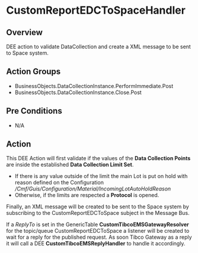 # CustomReportEDCToSpaceHandler

## Overview

DEE action to validate DataCollection and create a XML message to be sent to Space system.

## Action Groups

- BusinessObjects.DataCollectionInstance.PerformImmediate.Post
- BusinessObjects.DataCollectionInstance.Close.Post

## Pre Conditions

- N/A

## Action

This DEE Action will first validate if the values of the **Data Collection Points** are inside the established **Data Collection Limit Set**.

- If there is any value outside of the limit the main Lot is put on hold with reason defined on the Configuration */Cmf/Guis/Configuration/Material/IncomingLotAutoHoldReason*
- Otherwise, if the limits are respected a **Protocol** is opened.

Finally, an XML message will be created to be sent to the Space system by subscribing to the CustomReportEDCToSpace subject in the Message Bus.

If a *ReplyTo* is set in the GenericTable **CustomTibcoEMSGatewayResolver** for the topic/queue CustomReportEDCToSpace a listener will be created to wait for a reply for the published request. As soon Tibco Gateway as a reply it will call a DEE **CustomTibcoEMSReplyHandler** to handle it accordingly.

